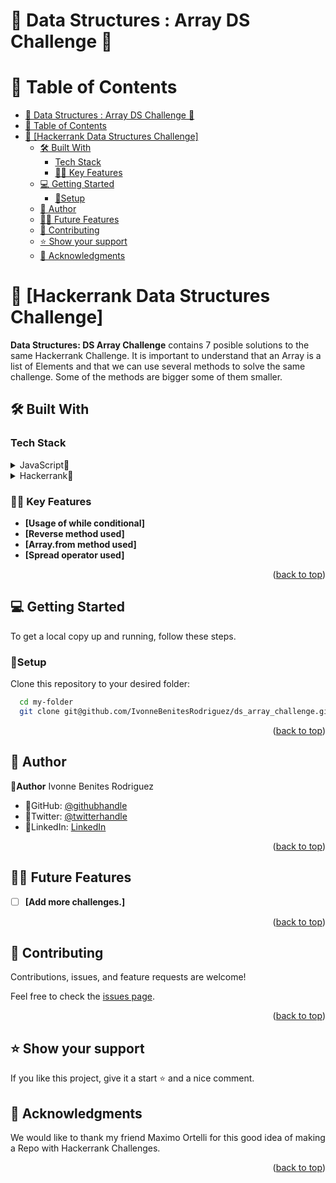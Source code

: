 
# 🌷 Data Structures : Array DS Challenge  🌷

# 📗 Table of Contents

- [🌷 Data Structures : Array DS Challenge  🌷](#-data-structures--array-ds-challenge--)
- [📗 Table of Contents](#-table-of-contents)
- [📖 \[Hackerrank Data Structures Challenge\] ](#-hackerrank-data-structures-challenge-)
  - [🛠 Built With ](#-built-with-)
    - [Tech Stack ](#tech-stack-)
    - [🌸🌷 Key Features ](#-key-features-)
  - [💻 Getting Started ](#-getting-started-)
    - [🌷Setup](#setup)
  - [🌷 Author ](#-author-)
  - [🔭🌷 Future Features ](#-future-features-)
  - [🤝 Contributing ](#-contributing-)
  - [⭐️ Show your support ](#️-show-your-support-)
  - [🙏 Acknowledgments ](#-acknowledgments-)

<!-- PROJECT DESCRIPTION -->

# 📖 [Hackerrank Data Structures Challenge] <a name="about-project"></a>
**Data Structures: DS Array Challenge** contains 7 posible solutions to the same Hackerrank Challenge. It is important to understand that an Array is a list of Elements and that we can use several methods to solve the same challenge. 
Some of the methods are bigger some of them smaller.<br/>

## 🛠 Built With <a name="built-with"></a>

### Tech Stack <a name="tech-stack"></a>

<details>
<summary>JavaScript🌷</summary>
  <ul>
    <li><a href="https://developer.mozilla.org/es/docs/Web/JavaScript">JavaScript🌷</a></li>
  </ul>
  </details>
  <details>
  <summary>Hackerrank🌷</summary>
  <ul>
    <li><a href="https://www.hackerrank.com/challenges/arrays-ds/problem?isFullScreen=true">Hackerrank🌷</a></li>
  </ul>
</details>

### 🌸🌷 Key Features <a name="key-features"></a>
- **[Usage of while conditional]**
- **[Reverse method used]**
- **[Array.from method used]**
- **[Spread operator used]**


<p align="right">(<a href="#readme-top">back to top</a>)</p>

## 💻 Getting Started <a name="getting-started"></a>

To get a local copy up and running, follow these steps.

### 🌷Setup

Clone this repository to your desired folder:


```sh
  cd my-folder
  git clone git@github.com/IvonneBenitesRodriguez/ds_array_challenge.git
```

<p align="right">(<a href="#readme-top">back to top</a>)</p>

## 🌷 Author <a name="author"></a>

🌸**Author** Ivonne Benites Rodriguez <br/>

- 🌷GitHub: [@githubhandle](https://github.com/IvonneBenitesRodriguez)
- 🌷Twitter: [@twitterhandle](https://twitter.com/IvonneBenitesR)
- 🌷LinkedIn: [LinkedIn](https://www.linkedin.com/in/ivonnebenites/)
  

<p align="right">(<a href="#readme-top">back to top</a>)</p>

## 🔭🌷 Future Features <a name="future-features"></a>

- [ ] **[Add more challenges.]**

  

<p align="right">(<a href="#readme-top">back to top</a>)</p>

## 🤝 Contributing <a name="contributing"></a>

Contributions, issues, and feature requests are welcome!

Feel free to check the [issues page](../../issues/).

<p align="right">(<a href="#readme-top">back to top</a>)</p>

## ⭐️ Show your support <a name="support"></a>

If you like this project, give it a start ⭐️ and a nice comment.


## 🙏 Acknowledgments <a name="acknowledgements"></a>

We would like to thank my friend Maximo Ortelli for this good idea of making a Repo with Hackerrank Challenges.

<p align="right">(<a href="#readme-top">back to top</a>)</p>

<!-- LICENSE -->
